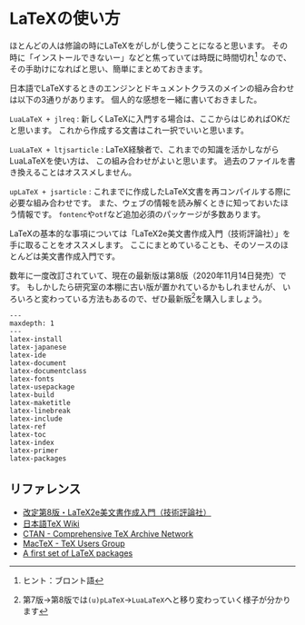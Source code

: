 # LaTeXの使い方

ほとんどの人は修論の時にLaTeXをがしがし使うことになると思います。
その時に「インストールできないー」などと焦っていては時既に時間切れ[^bronto]
なので、その手助けになればと思い、簡単にまとめておきます。

[^bronto]: ヒント：ブロント語

日本語でLaTeXするときのエンジンとドキュメントクラスのメインの組み合わせは以下の3通りがあります。
個人的な感想を一緒に書いておきました。

``LuaLaTeX + jlreq``
:   新しくLaTeXに入門する場合は、ここからはじめればOKだと思います。
    これから作成する文書はこれ一択でいいと思います。

``LuaLaTeX + ltjsarticle``
:   LaTeX経験者で、これまでの知識を活かしながらLuaLaTeXを使い方は、
    この組み合わせがよいと思います。
    過去のファイルを書き換えることはオススメしません。

``upLaTeX + jsarticle``
:   これまでに作成したLaTeX文書を再コンパイルする際に必要な組み合わせです。
    また、ウェブの情報を読み解くときに知っておいたほう情報です。
    ``fontenc``や``otf``など追加必須のパッケージが多数あります。

LaTeXの基本的な事項については「LaTeX2e美文書作成入門（技術評論社）」を
手に取ることをオススメします。
ここにまとめていることも、そのソースのほとんどは美文書作成入門です。

数年に一度改訂されていて、現在の最新版は第8版（2020年11月14日発売）です。
もしかしたら研究室の本棚に古い版が置かれているかもしれませんが、
いろいろと変わっている方法もあるので、ぜひ最新版[^update]を購入しましょう。

[^update]: 第7版→第8版では``(u)pLaTeX``→``LuaLaTeX``へと移り変わっていく様子が分かります

```{toctree}
---
maxdepth: 1
---
latex-install
latex-japanese
latex-ide
latex-document
latex-documentclass
latex-fonts
latex-usepackage
latex-build
latex-maketitle
latex-linebreak
latex-include
latex-ref
latex-toc
latex-index
latex-primer
latex-packages
```

## リファレンス

- [改定第8版・LaTeX2e美文書作成入門（技術評論社）](https://gihyo.jp/book/2020/978-4-297-11712-2)
- [日本語TeX Wiki](https://texwiki.texjp.org)
- [CTAN - Comprehensive TeX Archive Network](https://ctan.org/)
- [MacTeX - TeX Users Group](https://tug.org/mactex/)
- [A first set of LaTeX packages](https://tug.org/TUGboat/tb41-2/tb128heff-packages.pdf)
